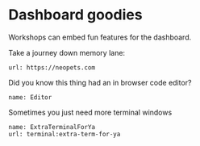 # Dashboard goodies

Workshops can embed fun features for the dashboard.

Take a journey down memory lane:

```dashboard:open-url
url: https://neopets.com
```

Did you know this thing had an in browser code editor?

```dashboard:open-dashboard
name: Editor
```

Sometimes you just need more terminal windows

```dashboard:create-dashboard
name: ExtraTerminalForYa
url: terminal:extra-term-for-ya
```

